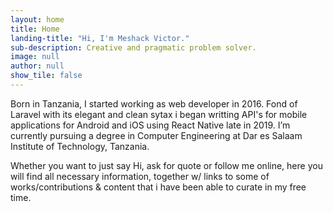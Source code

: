 ```yaml
---
layout: home
title: Home
landing-title: "Hi, I'm Meshack Victor."
sub-description: Creative and pragmatic problem solver.
image: null
author: null
show_tile: false
---
```


Born in Tanzania, I started working as web developer in 2016. Fond of Laravel with its elegant and clean sytax i began writting API's for mobile applications for Android and iOS using React Native late in 2019. I’m currently pursuing a degree in Computer Engineering at Dar es Salaam Institute of Technology, Tanzania.

Whether you want to just say Hi, ask for quote or follow me online, here you will find all necessary information, together w/ links to some of works/contributions & content that i have been able to curate in my free time.
